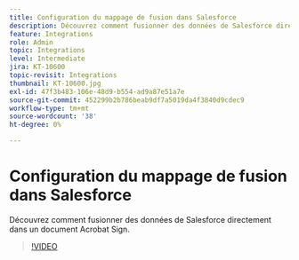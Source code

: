 ```yaml
---
title: Configuration du mappage de fusion dans Salesforce
description: Découvrez comment fusionner des données de Salesforce directement dans un document Acrobat Sign
feature: Integrations
role: Admin
topic: Integrations
level: Intermediate
jira: KT-10600
topic-revisit: Integrations
thumbnail: KT-10600.jpg
exl-id: 47f3b483-106e-48d9-b554-ad9a87e51a7e
source-git-commit: 452299b2b786beab9df7a5019da4f3840d9cdec9
workflow-type: tm+mt
source-wordcount: '38'
ht-degree: 0%

---
```


# Configuration du mappage de fusion dans Salesforce

Découvrez comment fusionner des données de Salesforce directement dans un document Acrobat Sign.

>[!VIDEO](https://video.tv.adobe.com/v/3409412?quality=12&learn=on&hidetitle=true)
